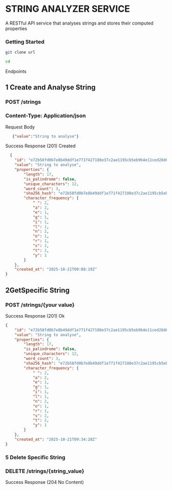 # STRING ANALYZER SERVICE

A RESTful API service that analyses strings and stores their computed properties

### Getting Started
```bash
git clone url
```

```bash
cd 
```

Endpoints 
## 1 Create and Analyse String
### POST /strings
### Content-Type: Application/json

Request Body
```json
   {"value":"String to analyse"}
```

Success Response (201) Created
```json
  {
    "id": "e72b58fd0b7e8b49ddf1e771f427108e37c2ae1195cb5eb9b4e11ced28d6075c",
    "value": "String to analyse",
    "properties": {
        "length": 17,
        "is_palindrome": false,
        "unique_characters": 12,
        "word_count": 3,
        "sha256_hash": "e72b58fd0b7e8b49ddf1e771f427108e37c2ae1195cb5eb9b4e11ced28d6075c",
        "character_frequency": {
            " ": 2,
            "a": 2,
            "e": 1,
            "g": 1,
            "i": 1,
            "l": 1,
            "n": 2,
            "o": 1,
            "r": 1,
            "s": 2,
            "t": 2,
            "y": 1
        }
    },
    "created_at": "2025-10-21T09:08:19Z"
}
```


## 2GetSpecific String
### POST /strings/{your value}

Success Response (201) Ok

```json
{
    "id": "e72b58fd0b7e8b49ddf1e771f427108e37c2ae1195cb5eb9b4e11ced28d6075c",
    "value": "String to analyse",
    "properties": {
        "length": 17,
        "is_palindrome": false,
        "unique_characters": 12,
        "word_count": 3,
        "sha256_hash": "e72b58fd0b7e8b49ddf1e771f427108e37c2ae1195cb5eb9b4e11ced28d6075c",
        "character_frequency": {
            " ": 2,
            "a": 2,
            "e": 1,
            "g": 1,
            "i": 1,
            "l": 1,
            "n": 2,
            "o": 1,
            "r": 1,
            "s": 2,
            "t": 2,
            "y": 1
        }
    },
    "created_at": "2025-10-21T09:34:28Z"
}
```




### 5 Delete Specific String
### DELETE /strings/{string_value}

Success Response (204 No Content)

